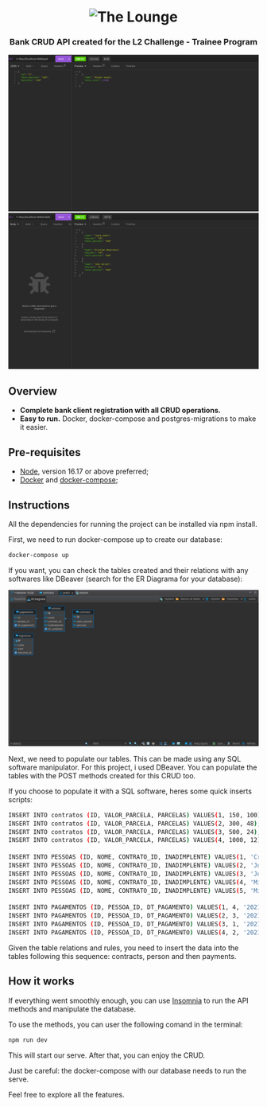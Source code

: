 <h1 align="center">
	<img
		width="450"
		alt="The Lounge"
		src="https://media-exp1.licdn.com/dms/image/C560BAQHVrsIoVsqvEw/company-logo_200_200/0/1648478036420?e=2147483647&v=beta&t=bWUf4eZ7M2isokXWBiLPRrO_cp0Rl26FWyzBfDl90rU">
</h1>

<h3 align="center">
	<strong>Bank CRUD API created for the L2 Challenge - Trainee Program  </strong>
</h3>

<p align="center">
	<img src="03/imgs/paid.png" width="550">
	<img src="03/imgs/debt.png" width="550">
</p>

## **Overview**

- **Complete bank client registration with all CRUD operations.**
- **Easy to run.** Docker, docker-compose and postgres-migrations to make it easier.

## **Pre-requisites**
- [Node](https://nodejs.org/en/download/), version 16.17 or above preferred;
- [Docker](https://docs.docker.com/engine/install/) and [docker-compose](https://docs.docker.com/compose/install/);
## **Instructions**

All the dependencies for running the project can be installed via npm install.

First, we need to run docker-compose up to create our database:

```sh
docker-compose up
```

If you want, you can check the tables created and their relations with any softwares like DBeaver (search for the ER Diagrama for your database):

<p align="center">
	<img src="https://github.com/heitor-jsr/L2-Code-Challange/blob/main/03/imgs/dbeaver-exemple.png" width="550">
</p>

Next, we need to populate our tables. This can be made using any SQL software manipulator. For this project, i used DBeaver. You can populate the tables with the POST methods created for this CRUD too.

If you choose to populate it with a SQL software, heres some quick inserts scripts:

```sh
INSERT INTO contratos (ID, VALOR_PARCELA, PARCELAS) VALUES(1, 150, 100);
INSERT INTO contratos (ID, VALOR_PARCELA, PARCELAS) VALUES(2, 300, 48);
INSERT INTO contratos (ID, VALOR_PARCELA, PARCELAS) VALUES(3, 500, 24);
INSERT INTO contratos (ID, VALOR_PARCELA, PARCELAS) VALUES(4, 1000, 12);

INSERT INTO PESSOAS (ID, NOME, CONTRATO_ID, INADIMPLENTE) VALUES(1, 'Cristian Ghyprievy', 2, 'S');
INSERT INTO PESSOAS (ID, NOME, CONTRATO_ID, INADIMPLENTE) VALUES(2, 'Joana Cabel', 1, 'S');
INSERT INTO PESSOAS (ID, NOME, CONTRATO_ID, INADIMPLENTE) VALUES(3, 'John Serial', 3, 'S');
INSERT INTO PESSOAS (ID, NOME, CONTRATO_ID, INADIMPLENTE) VALUES(4, 'Michael Seven', 2, 'N');
INSERT INTO PESSOAS (ID, NOME, CONTRATO_ID, INADIMPLENTE) VALUES(5, 'Michael Seven', 2, 'S');

INSERT INTO PAGAMENTOS (ID, PESSOA_ID, DT_PAGAMENTO) VALUES(1, 4, '2021-09-01');
INSERT INTO PAGAMENTOS (ID, PESSOA_ID, DT_PAGAMENTO) VALUES(2, 3, '2021-09-05');
INSERT INTO PAGAMENTOS (ID, PESSOA_ID, DT_PAGAMENTO) VALUES(3, 1, '2021-09-19');
INSERT INTO PAGAMENTOS (ID, PESSOA_ID, DT_PAGAMENTO) VALUES(4, 2, '2021-09-25');
```

Given the table relations and rules, you need to insert the data into the tables following this sequence: contracts, person and then payments.

## **How it works**

If everything went smoothly enough, you can use [Insomnia](https://insomnia.rest/download) to run the API methods and manipulate the database.

To use the methods, you can user the following comand in the terminal:

```sh
npm run dev
```

This will start our serve. After that, you can enjoy the CRUD.

Just be careful: the docker-compose with our database needs to run the serve. 

Feel free to explore all the features. 
